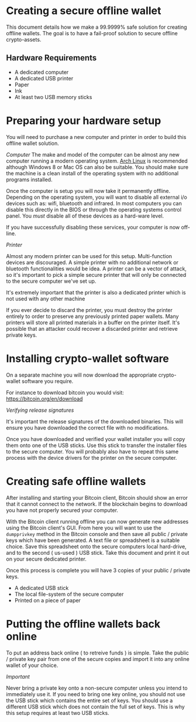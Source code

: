 # Creating a secure offline wallet 

This document details how we make a 99.9999% safe solution for creating offline wallets. The goal is to have a fail-proof solution to secure offline crypto-assets.

## Hardware Requirements

 - A dedicated computer
 - A dedicated USB printer
  - Paper
  - Ink
 - At least two USB memory sticks

# Preparing your hardware setup

You will need to purchase a new computer and printer in order to build this offline wallet solution. 

*Computer*
The make and model of the computer can be almost any new computer running a modern operating system. [Arch Linux](https://www.archlinux.org/) is recommended although Windows 8 or Mac OS can also be suitable. You should make sure the machine is a clean install of the operating system with no additional programs installed.

Once the computer is setup you will now take it permanently offline. Depending on the operating system, you will want to disable all external i/o devices such as: wifi, bluetooth and infrared. In most computers you can disable this directly in the BIOS or through the operating systems control panel. You *must* disable all of these devices as a hard-ware level.

If you have successfully disabling these services, your computer is now off-line.

*Printer*

Almost any modern printer can be used for this setup. Multi-function devices are discouraged. A simple printer with no additional network or bluetooth functionalities would be idea. A printer can be a vector of attack, so it's important to pick a simple secure printer that will only be connected to the secure computer we've set up.

It's extremely important that the printer is also a dedicated printer which is not used with any other machine 

If you ever decide to discard the printer, you must destroy the printer entirely to order to preserve any previously printed paper wallets. Many printers will store all printed materials in a buffer on the printer itself. It's possible that an attacker could recover a discarded printer and retrieve private keys.

# Installing crypto-wallet software

On a separate machine you will now download the appropriate crypto-wallet software you require.

For instance to download bitcoin you would visit: https://bitcoin.org/en/download

*Verifying release signatures*

It's important the release signatures of the downloaded binaries. This will ensure you have downloaded the correct file with no modifications.

Once you have downloaded and verified your wallet installer you will copy them onto one of the USB sticks. Use this stick to transfer the installer files to the secure computer. You will probably also have to repeat this same process with the device drivers for the printer on the secure computer.

# Creating safe offline wallets

After installing and starting your Bitcoin client, Bitcoin should show an error that it cannot connect to the network. If the blockchain begins to download you have not properly secured your computer.

With the Bitcoin client running offline you can now generate new addresses using the Bitcoin client's GUI. From here you will want to use the `dumpprivkey` method in the Bitcoin console and then save all public / private keys which have been generated. A text file or spreadsheet is a suitable choice. Save this spreadsheet onto the secure computers local hard-drive, and to the second ( us-used ) USB stick. Take this document and print it out on your secure dedicated printer.

Once this process is complete you will have 3 copies of your public / private keys.

 - A dedicated USB stick
 - The local file-system of the secure computer
 - Printed on a piece of paper

# Putting the offline wallets back online

To put an address back online ( to retreive funds ) is simple. Take the public / private key pair from one of the secure copies and import it into any online wallet of your choice.

*Important*

Never bring a private key onto a non-secure computer unless you intend to immediately use it. If you need to bring one key online, you should not use the USB stick which contains the entire set of keys. You should use a different USB stick which does not contain the full set of keys. This is why this setup requires at least two USB sticks.
